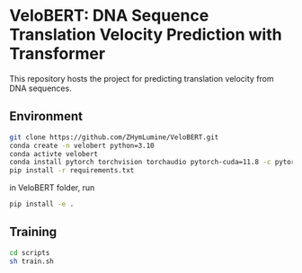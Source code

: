 # VeloBERT: DNA Sequence Translation Velocity Prediction with Transformer

This repository hosts the project for predicting translation velocity from DNA sequences.

## Environment

```bash
git clone https://github.com/ZHymLumine/VeloBERT.git
conda create -n velobert python=3.10
conda activte velobert
conda install pytorch torchvision torchaudio pytorch-cuda=11.8 -c pytorch -c nvidia
pip install -r requirements.txt
```

in VeloBERT folder, run

```bash
pip install -e .
```

## Training

```bash
cd scripts
sh train.sh
```
